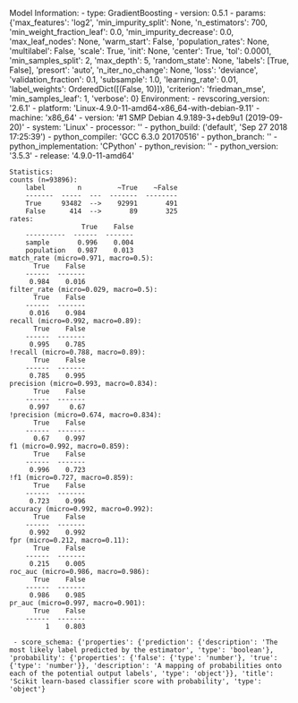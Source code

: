 Model Information:
	 - type: GradientBoosting
	 - version: 0.5.1
	 - params: {'max_features': 'log2', 'min_impurity_split': None, 'n_estimators': 700, 'min_weight_fraction_leaf': 0.0, 'min_impurity_decrease': 0.0, 'max_leaf_nodes': None, 'warm_start': False, 'population_rates': None, 'multilabel': False, 'scale': True, 'init': None, 'center': True, 'tol': 0.0001, 'min_samples_split': 2, 'max_depth': 5, 'random_state': None, 'labels': [True, False], 'presort': 'auto', 'n_iter_no_change': None, 'loss': 'deviance', 'validation_fraction': 0.1, 'subsample': 1.0, 'learning_rate': 0.01, 'label_weights': OrderedDict([(False, 10)]), 'criterion': 'friedman_mse', 'min_samples_leaf': 1, 'verbose': 0}
	Environment:
	 - revscoring_version: '2.6.1'
	 - platform: 'Linux-4.9.0-11-amd64-x86_64-with-debian-9.11'
	 - machine: 'x86_64'
	 - version: '#1 SMP Debian 4.9.189-3+deb9u1 (2019-09-20)'
	 - system: 'Linux'
	 - processor: ''
	 - python_build: ('default', 'Sep 27 2018 17:25:39')
	 - python_compiler: 'GCC 6.3.0 20170516'
	 - python_branch: ''
	 - python_implementation: 'CPython'
	 - python_revision: ''
	 - python_version: '3.5.3'
	 - release: '4.9.0-11-amd64'
	
	Statistics:
	counts (n=93896):
		label        n         ~True    ~False
		-------  -----  ---  -------  --------
		True     93482  -->    92991       491
		False      414  -->       89       325
	rates:
		              True    False
		----------  ------  -------
		sample       0.996    0.004
		population   0.987    0.013
	match_rate (micro=0.971, macro=0.5):
		  True    False
		------  -------
		 0.984    0.016
	filter_rate (micro=0.029, macro=0.5):
		  True    False
		------  -------
		 0.016    0.984
	recall (micro=0.992, macro=0.89):
		  True    False
		------  -------
		 0.995    0.785
	!recall (micro=0.788, macro=0.89):
		  True    False
		------  -------
		 0.785    0.995
	precision (micro=0.993, macro=0.834):
		  True    False
		------  -------
		 0.997     0.67
	!precision (micro=0.674, macro=0.834):
		  True    False
		------  -------
		  0.67    0.997
	f1 (micro=0.992, macro=0.859):
		  True    False
		------  -------
		 0.996    0.723
	!f1 (micro=0.727, macro=0.859):
		  True    False
		------  -------
		 0.723    0.996
	accuracy (micro=0.992, macro=0.992):
		  True    False
		------  -------
		 0.992    0.992
	fpr (micro=0.212, macro=0.11):
		  True    False
		------  -------
		 0.215    0.005
	roc_auc (micro=0.986, macro=0.986):
		  True    False
		------  -------
		 0.986    0.985
	pr_auc (micro=0.997, macro=0.901):
		  True    False
		------  -------
		     1    0.803
	
	 - score_schema: {'properties': {'prediction': {'description': 'The most likely label predicted by the estimator', 'type': 'boolean'}, 'probability': {'properties': {'false': {'type': 'number'}, 'true': {'type': 'number'}}, 'description': 'A mapping of probabilities onto each of the potential output labels', 'type': 'object'}}, 'title': 'Scikit learn-based classifier score with probability', 'type': 'object'}

